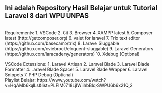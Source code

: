 ## Ini adalah Repository Hasil Belajar untuk Tutorial Laravel 8 dari WPU UNPAS
<br>
Requirements:
1. VSCode
2. Git
3. Browser
4. XAMPP latest
5. Composer latest (http://getcomposer.org)
6. valet for laravel 
7. Trix text editor (https://github.com/basecamp/trix)
8. Laravel Sluggable (https://github.com/cviebrock/eloquent-sluggable)
9. Laravel Generators (https://github.com/laracademy/generators)
10. Xdebug (Optional)
<br>
<br>
VSCode Extensions:
1. Laravel Artisan
2. Laravel Blade
3. Laravel Blade Formatter
4. Laravel Blade Spacer
5. Laravel Blade Wrapper
6. Laravel Snippets 
7. PHP Debug (Optional)
<br>
Playlist Belajar:
https://www.youtube.com/watch?v=HqAMb6kqlLs&list=PLFIM0718LjIWiihbBIq-SWPU6b6x21Q_2
